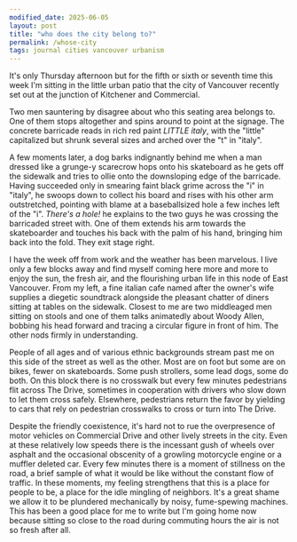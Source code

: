 ```yaml
---
modified_date: 2025-06-05
layout: post
title: "who does the city belong to?"
permalink: /whose-city
tags: journal cities vancouver urbanism
---
```


It's only Thursday afternoon but for the fifth or sixth or seventh time this week I'm sitting in the little urban patio that the city of Vancouver recently set out at the junction of Kitchener and Commercial.
<!--more-->
Two men sauntering by disagree about who this seating area belongs to.
One of them stops altogether and spins around to point at the signage.
The concrete barricade reads in rich red paint _LITTLE italy_, with the "little" capitalized but shrunk several sizes and arched over the "t" in "italy".

A few moments later, a dog barks indignantly behind me when a man dressed like a grunge-y scarecrow hops onto his skateboard as he gets off the sidewalk and tries to ollie onto the downsloping edge of the barricade.
Having succeeded only in smearing faint black grime across the "i" in "italy", he swoops down to collect his board and rises with his other arm outstretched, pointing with blame at a baseballsized hole a few inches left of the "i".
_There's a hole!_ he explains to the two guys he was crossing the barricaded street with.
One of them extends his arm towards the skateboarder and touches his back with the palm of his hand, bringing him back into the fold.
They exit stage right.

I have the week off from work and the weather has been marvelous.
I live only a few blocks away and find myself coming here more and more to enjoy the sun, the fresh air, and the flourishing urban life in this node of East Vancouver.
From my left, a fine italian cafe named after the owner's wife supplies a diegetic soundtrack alongside the pleasant chatter of diners sitting at tables on the sidewalk.
Closest to me are two middleaged men sitting on stools and one of them talks animatedly about Woody Allen, bobbing his head forward and tracing a circular figure in front of him.
The other nods firmly in understanding.

People of all ages and of various ethnic backgrounds stream past me on this side of the street as well as the other.
Most are on foot but some are on bikes, fewer on skateboards.
Some push strollers, some lead dogs, some do both.
On this block there is no crosswalk but every few minutes pedestrians flit across The Drive, sometimes in cooperation with drivers who slow down to let them cross safely.
Elsewhere, pedestrians return the favor by yielding to cars that rely on pedestrian crosswalks to cross or turn into The Drive.

Despite the friendly coexistence, it's hard not to rue the overpresence of motor vehicles on Commercial Drive and other lively streets in the city.
Even at these relatively low speeds there is the incessant gush of wheels over asphalt and the occasional obscenity of a growling motorcycle engine or a muffler deleted car.
Every few minutes there is a moment of stillness on the road, a brief sample of what it would be like without the constant flow of traffic.
In these moments, my feeling strengthens that this is a place for people to be, a place for the idle mingling of neighbors.
It's a great shame we allow it to be plundered mechanically by noisy, fume-spewing machines.
This has been a good place for me to write but I'm going home now because sitting so close to the road during commuting hours the air is not so fresh after all.
